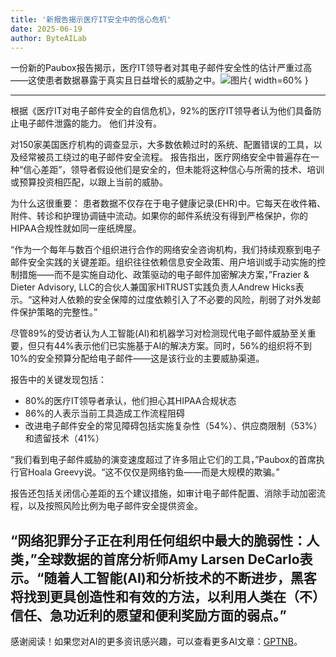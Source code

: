 ```yaml
---
title: '新报告揭示医疗IT安全中的信心危机'
date: 2025-06-19
author: ByteAILab
---
```


一份新的Paubox报告揭示，医疗IT领导者对其电子邮件安全性的估计严重过高——这使患者数据暴露于真实且日益增长的威胁之中。![图片](https://ai-techpark.com/wp-content/uploads/New-Report.jpg){ width=60% }

---

根据《医疗IT对电子邮件安全的自信危机》，92%的医疗IT领导者认为他们具备防止电子邮件泄露的能力。
他们并没有。

对150家美国医疗机构的调查显示，大多数依赖过时的系统、配置错误的工具，以及经常被员工绕过的电子邮件安全流程。 
报告指出，医疗网络安全中普遍存在一种“信心差距”，领导者假设他们是安全的，但未能将这种信心与所需的技术、培训或预算投资相匹配，以跟上当前的威胁。

为什么这很重要：
患者数据不仅存在于电子健康记录(EHR)中。它每天在收件箱、附件、转诊和护理协调链中流动。如果你的邮件系统没有得到严格保护，你的HIPAA合规性就如同一座纸牌屋。

“作为一个每年与数百个组织进行合作的网络安全咨询机构，我们持续观察到电子邮件安全实践的关键差距。组织往往依赖信息安全政策、用户培训或手动实施的控制措施——而不是实施自动化、政策驱动的电子邮件加密解决方案，”Frazier & Dieter Advisory, LLC的合伙人兼国家HITRUST实践负责人Andrew Hicks表示。“这种对人依赖的安全保障的过度依赖引入了不必要的风险，削弱了对外发邮件保护策略的完整性。”

尽管89%的受访者认为人工智能(AI)和机器学习对检测现代电子邮件威胁至关重要，但只有44%表示他们已实施基于AI的解决方案。同时，56%的组织将不到10%的安全预算分配给电子邮件——这是该行业的主要威胁渠道。

报告中的关键发现包括：

- 80%的医疗IT领导者承认，他们担心其HIPAA合规状态
- 86%的人表示当前工具造成工作流程阻碍
- 改进电子邮件安全的常见障碍包括实施复杂性（54%）、供应商限制（53%）和遗留技术（41%）

“我们看到电子邮件威胁的演变速度超过了许多阻止它们的工具，”Paubox的首席执行官Hoala Greevy说。“这不仅仅是网络钓鱼——而是大规模的欺骗。”

报告还包括关闭信心差距的五个建议措施，如审计电子邮件配置、消除手动加密流程，以及按照风险比例为电子邮件安全提供资金。

“网络犯罪分子正在利用任何组织中最大的脆弱性：人类，”全球数据的首席分析师Amy Larsen DeCarlo表示。“随着人工智能(AI)和分析技术的不断进步，黑客将找到更具创造性和有效的方法，以利用人类在（不）信任、急功近利的愿望和便利奖励方面的弱点。”
---
感谢阅读！如果您对AI的更多资讯感兴趣，可以查看更多AI文章：[GPTNB](https://gptnb.com)。